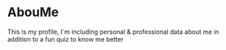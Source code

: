 # AbouMe
This is my profile, I`m including personal &amp; professional data about me in addition to a fun quiz to know me better
